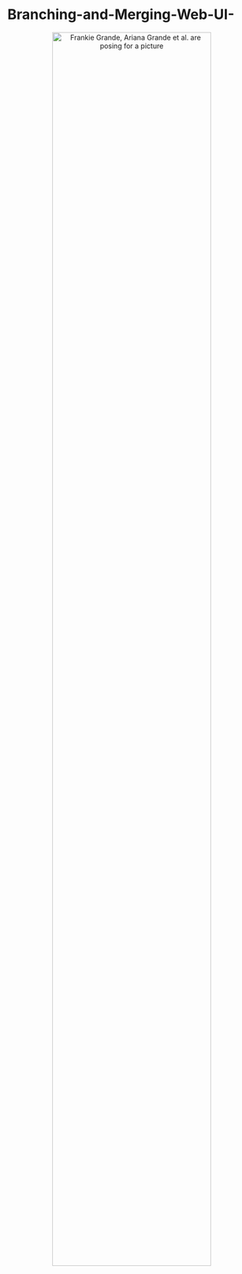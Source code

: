 # Branching-and-Merging-Web-UI-


<p align="center">
<img src="https://i.imgur.com/VRWMQxw.png" height="80%" width="80%" alt="Frankie Grande, Ariana Grande et al. are posing for a picture"/>
</p>
